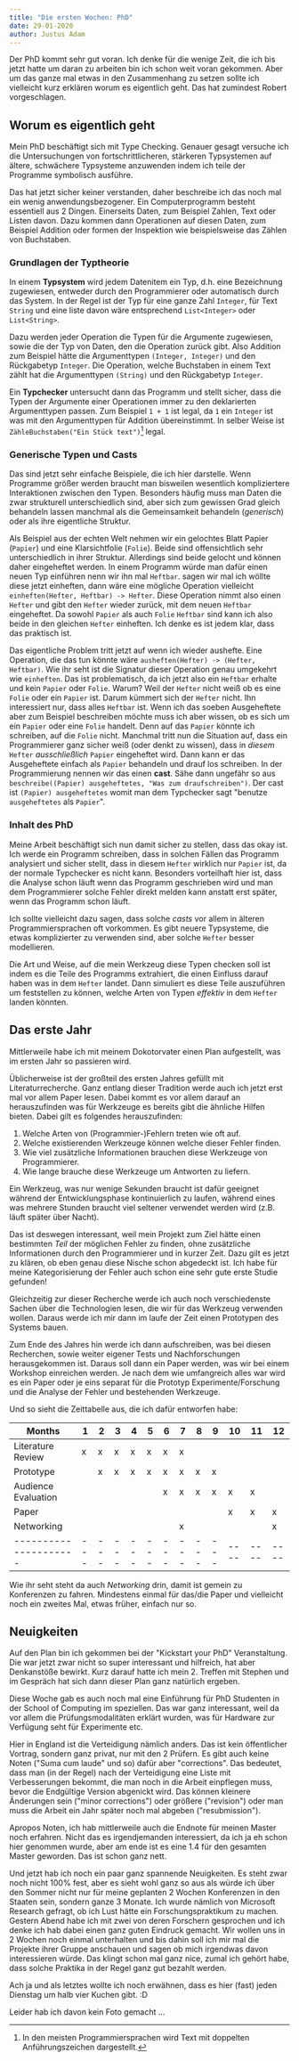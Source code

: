 ```yaml
---
title: "Die ersten Wochen: PhD"
date: 29-01-2020
author: Justus Adam
---
```



Der PhD kommt sehr gut voran. Ich denke für die wenige Zeit, die ich bis jetzt
hatte um daran zu arbeiten bin ich schon weit voran gekommen. Aber um das ganze
mal etwas in den Zusammenhang zu setzen sollte ich vielleicht kurz erklären
worum es eigentlich geht. Das hat zumindest Robert vorgeschlagen.

## Worum es eigentlich geht

Mein PhD beschäftigt sich mit Type Checking. Genauer gesagt versuche ich
die Untersuchungen von fortschrittlicheren, stärkeren Typsystemen auf ältere,
schwächere Typsysteme anzuwenden indem ich teile der Programme symbolisch
ausführe.

Das hat jetzt sicher keiner verstanden, daher beschreibe ich das noch mal ein
wenig anwendungsbezogener. Ein Computerprogramm besteht essentiell aus 2 Dingen.
Einerseits Daten, zum Beispiel Zahlen, Text oder Listen davon. Dazu kommen dann
Operationen auf diesen Daten, zum Beispiel Addition oder formen der Inspektion
wie beispielsweise das Zählen von Buchstaben.

### Grundlagen der Typtheorie

In einem **Typsystem** wird jedem Datenitem ein Typ, d.h. eine Bezeichnung
zugewiesen, entweder durch den Programmierer oder automatisch durch das System.
In der Regel ist der Typ für eine ganze Zahl `Integer`, für Text `String` und
eine liste davon wäre entsprechend `List<Integer>` oder `List<String>`.

Dazu werden jeder Operation die Typen für die Argumente zugewiesen, sowie die
der Typ von Daten, den die Operation zurück gibt. Also Addition zum Beispiel
hätte die Argumenttypen `(Integer, Integer)` und den Rückgabetyp `Integer`. Die
Operation, welche Buchstaben in einem Text zählt hat die Argumenttypen
`(String)` und den Rückgabetyp `Integer`.

Ein **Typchecker** untersucht dann das Programm und stellt sicher, dass
die Typen der Argumente einer Operationen immer zu den deklarierten
Argumenttypen passen. Zum Beispiel `1 + 1` ist legal, da `1` ein `Integer` ist
was mit den Argumenttypen für Addition übereinstimmt. In selber Weise ist
`ZähleBuchstaben("Ein Stück text")`[^2] legal.

[^2]: In den meisten Programmiersprachen wird Text mit doppelten
    Anführungszeichen dargestellt.

### Generische Typen und Casts

Das sind jetzt sehr einfache Beispiele, die ich hier darstelle. Wenn Programme
größer werden braucht man bisweilen wesentlich kompliziertere Interaktionen
zwischen den Typen. Besonders häufig muss man Daten die zwar strukturell
unterschiedlich sind, aber sich zum gewissen Grad gleich behandeln lassen
manchmal als die Gemeinsamkeit behandeln (*generisch*) oder als ihre eigentliche
Struktur.

Als Beispiel aus der echten Welt nehmen wir ein gelochtes Blatt Papier
(`Papier`) und eine Klarsichtfolie (`Folie`). Beide sind offensichtlich sehr
unterschiedlich in ihrer Struktur. Allerdings sind beide gelocht und können
daher eingeheftet werden. In einem Programm würde man dafür einen neuen Typ
einführen nenn wir ihn mal `Heftbar`. sagen wir mal ich wöllte diese jetzt
einheften, dann wäre eine mögliche Operation vielleicht `einheften(Hefter,
Heftbar) -> Hefter`. Diese Operation nimmt also einen `Hefter` und gibt den
`Hefter` wieder zurück, mit dem neuen `Heftbar` eingeheftet. Da sowohl `Papier`
als auch `Folie` `Heftbar` sind kann ich also beide in den gleichen `Hefter`
einheften. Ich denke es ist jedem klar, dass das praktisch ist.

Das eigentliche Problem tritt jetzt auf wenn ich wieder aushefte. Eine
Operation, die das tun könnte wäre `ausheften(Hefter) -> (Hefter, Heftbar)`.
Wie ihr seht ist die Signatur dieser Operation genau umgekehrt wie `einheften`.
Das ist problematisch, da ich jetzt also ein `Heftbar` erhalte und kein `Papier`
oder `Folie`. Warum? Weil der `Hefter` nicht weiß ob es eine `Folie` oder ein
`Papier` ist. Darum kümmert sich der `Hefter` nicht. Ihn interessiert nur, dass
alles `Heftbar` ist. Wenn ich das soeben Ausgeheftete aber zum Beispiel
beschreiben möchte muss ich aber wissen, ob es sich um ein `Papier` oder eine
`Folie` handelt. Denn auf das `Papier` könnte ich schreiben, auf die `Folie`
nicht. Manchmal tritt nun die Situation auf, dass ein Programmierer ganz sicher
weiß (oder denkt zu wissen), dass in *diesem* `Hefter` *ausschließlich* `Papier`
eingeheftet wird. Dann kann er das Ausgeheftete einfach als `Papier` behandeln
und drauf los schreiben. In der Programmierung nennen wir das einen **cast**.
Sähe dann ungefähr so aus `beschreibe((Papier) ausgeheftetes, "Was zum
draufschreiben")`. Der cast ist `(Papier) ausgeheftetes` womit man dem
Typchecker sagt "benutze `ausgeheftetes` als `Papier`".

### Inhalt des PhD

Meine Arbeit beschäftigt sich nun damit sicher zu stellen, dass das okay ist.
Ich werde ein Programm schreiben, dass in solchen Fällen das Programm analysiert
und sicher stellt, dass in diesem `Hefter` wirklich nur `Papier` ist, da der
normale Typchecker es nicht kann. Besonders vorteilhaft hier ist, dass die
Analyse schon läuft wenn das Programm geschrieben wird und man dem Programmierer
solche Fehler direkt melden kann anstatt erst später, wenn das Programm schon
läuft.

Ich sollte vielleicht dazu sagen, dass solche *casts* vor allem in älteren
Programmiersprachen oft vorkommen. Es gibt neuere Typsysteme, die etwas
komplizierter zu verwenden sind, aber solche `Hefter` besser modellieren.

Die Art und Weise, auf die mein Werkzeug diese Typen checken soll ist indem es
die Teile des Programms extrahiert, die einen Einfluss darauf haben was in dem
`Hefter` landet. Dann simuliert es diese Teile auszuführen um feststellen zu
können, welche Arten von Typen *effektiv* in dem `Hefter` landen könnten.

## Das erste Jahr

Mittlerweile habe ich mit meinem Dokotorvater einen Plan aufgestellt, was im
ersten Jahr so passieren wird.

Üblicherweise ist der großteil des ersten Jahres gefüllt mit Literaturrecherche.
Ganz entlang dieser Tradition werde auch ich jetzt erst mal vor allem Paper
lesen. Dabei kommt es vor allem darauf an herauszufinden was für Werkzeuge es
bereits gibt die ähnliche Hilfen bieten. Dabei gilt es folgendes
herauszufinden:

1. Welche Arten von (Programmier-)Fehlern treten wie oft auf.
2. Welche existierenden Werkzeuge können welche dieser Fehler finden.
3. Wie viel zusätzliche Informationen brauchen diese Werkzeuge von Programmierer.
3. Wie lange brauche diese Werkzeuge um Antworten zu liefern.

Ein Werkzeug, was nur wenige Sekunden braucht ist dafür geeignet während der
Entwicklungsphase kontinuierlich zu laufen, während eines was mehrere Stunden
braucht viel seltener verwendet werden wird (z.B. läuft später über Nacht).

Das ist deswegen interessant, weil mein Projekt zum Ziel hätte einen bestimmten
*Teil* der möglichen Fehler zu finden, ohne zusätzliche Informationen durch den
Programmierer und in kurzer Zeit. Dazu gilt es jetzt zu klären, ob eben genau
diese Nische schon abgedeckt ist. Ich habe für meine Kategorisierung der Fehler
auch schon eine sehr gute erste Studie gefunden!

Gleichzeitig zur dieser Recherche werde ich auch noch verschiedenste Sachen über
die Technologien lesen, die wir für das Werkzeug verwenden wollen. Daraus werde
ich mir dann im laufe der Zeit einen Prototypen des Systems bauen.

Zum Ende des Jahres hin werde ich dann aufschreiben, was bei diesen Recherchen,
sowie weiter eigener Tests und Nachforschungen herausgekommen ist. Daraus soll
dann ein Paper werden, was wir bei einem Workshop einreichen werden. Je nach dem
wie umfangreich alles war wird es ein Paper oder je eins separat für die
Prototyp Experimente/Forschung und die Analyse der Fehler und bestehenden
Werkzeuge.

Und so sieht die Zeittabelle aus, die ich dafür entworfen habe:

| Months              | 1 | 2 | 3 | 4 | 5 | 6 | 7 | 8 | 9 | 10 | 11 | 12 |
|---------------------|---|---|---|---|---|---|---|---|---|----|----|----|
| Literature Review   | x | x | x | x | x | x | x |   |   |    |    |    |
| Prototype           |   | x | x | x | x | x | x | x | x |    |    |    |
| Audience Evaluation |   |   |   |   |   | x | x | x | x | x  | x  |    |
| Paper               |   |   |   |   |   |   |   |   |   | x  | x  | x  |
| Networking          |   |   |   |   |   |   | x |   |   |    |    | x  |
|---------------------|---|---|---|---|---|---|---|---|---|----|----|----|

Wie ihr seht steht da auch *Networking* drin, damit ist gemein zu Konferenzen zu
fahren. Mindestens einmal für das/die Paper und vielleicht noch ein zweites Mal,
etwas früher, einfach nur so.

## Neuigkeiten

Auf den Plan bin ich gekommen bei der "Kickstart your PhD" Veranstaltung. Die
war jetzt zwar nicht so super interessant und hilfreich, hat aber Denkanstöße
bewirkt. Kurz darauf hatte ich mein 2. Treffen mit Stephen und im Gespräch hat
sich dann dieser Plan ganz natürlich ergeben.

Diese Woche gab es auch noch mal eine Einführung für PhD Studenten in der School
of Computing im speziellen. Das war ganz interessant, weil da vor allem die
Prüfungsmodalitäten erklärt wurden, was für Hardware zur Verfügung seht für
Experimente etc.

Hier in England ist die Verteidigung nämlich anders. Das ist kein öffentlicher
Vortrag, sondern ganz privat, nur mit den 2 Prüfern. Es gibt auch keine Noten
("Suma cum laude" und so) dafür aber "corrections". Das bedeutet, dass man (in
der Regel) nach der Verteidigung eine Liste mit Verbesserungen bekommt, die man
noch in die Arbeit einpflegen muss, bevor die Endgültige Version abgenickt wird.
Das können kleinere Änderungen sein ("minor corrections") oder größere
("revision") oder man muss die Arbeit ein Jahr später noch mal abgeben
("resubmission").

Apropos Noten, ich hab mittlerweile auch die Endnote für meinen Master noch
erfahren. Nicht das es irgendjemanden interessiert, da ich ja eh schon hier
genommen wurde, aber am ende ist es eine 1.4 für den gesamten Master geworden.
Das ist schon ganz nett.

Und jetzt hab ich noch ein paar ganz spannende Neuigkeiten. Es steht zwar noch
nicht 100% fest, aber es sieht wohl ganz so aus als würde ich über den Sommer
nicht nur für meine geplanten 2 Wochen Konferenzen in den Staaten sein, sondern
ganze 3 Monate. Ich wurde nämlich von Microsoft Research gefragt, ob ich Lust
hätte ein Forschungspraktikum zu machen. Gestern Abend habe ich mit zwei von
deren Forschern gesprochen und ich denke ich hab dabei einen ganz guten Eindruck
gemacht. Wir wollen uns in 2 Wochen noch einmal unterhalten und bis dahin soll
ich mir mal die Projekte ihrer Gruppe anschauen und sagen ob mich irgendwas
davon interessieren würde. Das klingt schon mal ganz nice, zumal ich gehört
habe, dass solche Praktika in der Regel ganz gut bezahlt werden.

Ach ja und als letztes wollte ich noch erwähnen, dass es hier (fast) jeden
Dienstag um halb vier Kuchen gibt. :D

Leider hab ich davon kein Foto gemacht ...
